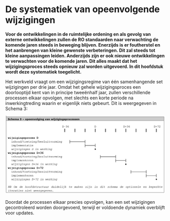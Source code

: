 # De systematiek van opeenvolgende wijzigingen

**Voor de ontwikkelingen in de ruimtelijke ordening en als gevolg van externe
ontwikkelingen zullen de RO standaarden naar verwachting de komende jaren steeds
in beweging blijven. Enerzijds is er foutherstel en het aanbrengen van kleine
gewenste verbeteringen. Dit zal steeds tot kleine aanpassingen leiden.
Anderzijds zijn er ook nieuwe ontwikkelingen te verwachten voor de komende
jaren. Dit alles maakt dat het wijzigingsproces steeds opnieuw zal worden
uitgevoerd. In dit hoofdstuk wordt deze systematiek toegelicht.**

Het werkveld vraagt om een wijzigingsregime van één samenhangende set
wijzigingen per drie jaar. Omdat het gehele wijzigingsproces een doorlooptijd
kent van in principe tweeënhalf jaar, zullen verschillende processen elkaar
opvolgen, met slechts een korte periode na inwerkingtreding waarin er eigenlijk
niets gebeurt. Dit is weergegeven in Schema 3:

![](media/5a229cf876559b26805d35cf5bb51964.jpg)

Doordat de processen elkaar precies opvolgen, kan een set wijzigingen
gecontroleerd worden doorgevoerd, terwijl er voldoende dynamiek overblijft voor
updates.

